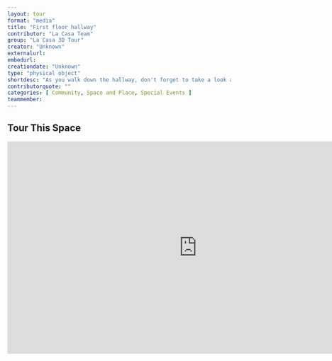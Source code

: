 ```yaml
---
layout: tour
format: "media"
title: "First floor hallway"
contributor: "La Casa Team"
group: "La Casa 3D Tour"
creator: "Unknown"
externalurl: 
embedurl: 
creationdate: "Unknown"
type: "physical object"
shortdesc: "As you walk down the hallway, don't forget to take a look at the boards on the walls. You will find great information on upcoming programs and services across campus and community."
contributorquote: ""
categories: [ Community, Space and Place, Special Events ]
teammember: 
---
```


## Tour This Space

<iframe width="853" height="480" src="https://my.matterport.com/show/?m=gv4FA5FjbQf&ss=103&sr=-1.56%2C.96&tag=oa2lA2pB8Vl&pin-pos=8.68%2C.3%2C-4.05" frameborder="0" allowfullscreen allow="xr-spatial-tracking"></iframe>